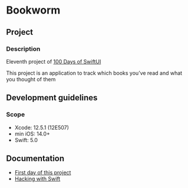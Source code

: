 # Bookworm

## Project

### Description

Eleventh project of [100 Days of SwiftUI](https://www.hackingwithswift.com/100/swiftui)

This project is an application to track which books you’ve read and what you thought of them

## Development guidelines

### Scope

* Xcode: 12.5.1 (12E507)
* min iOS: 14.0+ 
* Swift: 5.0

## Documentation

* [First day of this project](https://www.hackingwithswift.com/100/swiftui/53)
* [Hacking with Swift](https://www.hackingwithswift.com)

